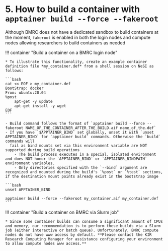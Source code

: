 # 5. How to build a container with `apptainer build --force --fakeroot` 


Although BMRC does not have a dedicated sandbox to build containers at the moment, `fakeroot` is enabled in both the login nodes and compute nodes allowing researchers to build containers as needed

!!! container "Build a container on a BMRC login node"

    * To illustrate this functionality, create an example container definition file *my_container.def* from a shell session on NeSI as follows:

    ```bash
    cat << EOF > my_container.def
    BootStrap: docker
    From: ubuntu:20.04
    %post
        apt-get -y update
        apt-get install -y wget
    EOF
    ```
    
    - Build command follows the format of `apptainer build --force --fakeroot NAME_OF_THE_CONTAINER_AFTER_THE_BUILD.aif name_of_the.def`
    - If you have `$APPTAINER_BIND` set globally, unset it with `unset APPTAINER_BIND` for `apptainer build` commands. Otherwise the `build` commands will 
      fail as bind mounts set via this environment variable are NOT supported during build operations
        - The build process executes in a special, isolated environment and does NOT honor the `APPTAINER_BIND` or `APPTAINER_BINDPATH` environment variables.
        - Only directories specified with the `--bind` argument are recognized and mounted during the build's `%post` or `%test` sections, if the destination mount points already exist in the bootstrap image

    ```bash
    unset APPTAINER_BIND

    apptainer build --force --fakeroot my_container.aif my_container.def
    ```
!!! container "Build a container on BMRC via Slurm job"
    
    * Since some container builds can consume a significant amount of CPUs and memory, our recommendation is to perform these builds via a Slurm job (either interactive or batch queue). Unfortunately, BMRC compute nodes do not have www access by default. **Please contact the KIR Research Computing Manager for assistance configuring your environment to allow compute nodes www access.**

